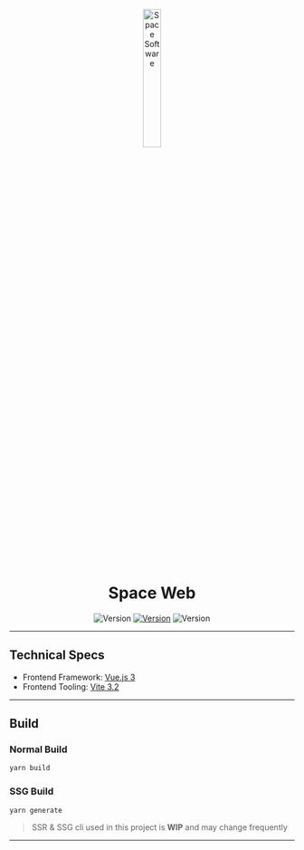 <p align="center">
	<a href="https://space-software.com/">
    <img src="https://raw.githubusercontent.com/SpaceSoftwareDev/.github/main/.assets/logo.png" alt="Space Software" width="25%" height="25%" />
	</a>
</p>
<h1 align="center">Space Web</h1>

<p align="center">
    <img src="https://img.shields.io/badge/Version-1.0.0-blue?style=for-the-badge" alt="Version" />
    <a href="https://ionicframework.com"><img src="https://img.shields.io/badge/Made%20with-Vue-3eaf7c.svg?style=for-the-badge&logo=vue.js" alt="Version" /></a>
	<img src="https://img.shields.io/badge/Status-WIP-yellow?style=for-the-badge&logo=github" alt="Version" />
</p>

----------------------------------------------------------


## Technical Specs

- Frontend Framework: [Vue.js 3](https://github.com/vuejs/core)
- Frontend Tooling: [Vite 3.2](https://vitejs.dev/)

----------------------------------------------------------

## Build

### Normal Build
```bash
yarn build
```

### SSG Build
```bash
yarn generate
```

> SSR & SSG cli used in this project is **WIP** and may change frequently

----------------------------------------------------------

